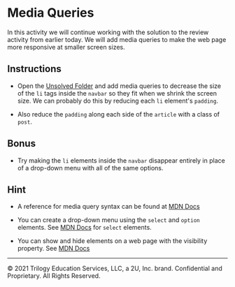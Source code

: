 # Media Queries

In this activity we will continue working with the solution to the review activity from earlier today. We will add media queries to make the web page more responsive at smaller screen sizes.

## Instructions

* Open the [Unsolved Folder](Unsolved) and add media queries to decrease the size of the `li` tags inside the `navbar` so they fit when we shrink the screen size. We can probably do this by reducing each `li` element's `padding`.

* Also reduce the `padding` along each side of the `article` with a class of `post`.

## Bonus

* Try making the `li` elements inside the `navbar` disappear entirely in place of a drop-down menu with all of the same options.

## Hint

* A reference for media query syntax can be found at [MDN Docs](https://developer.mozilla.org/en-US/docs/Web/CSS/Media_Queries/Using_media_queries)

* You can create a drop-down menu using the `select` and `option` elements. See [MDN Docs](https://developer.mozilla.org/en-US/docs/Web/HTML/Element/select) for `select` elements.

* You can show and hide elements on a web page with the visibility property. See [MDN Docs](https://developer.mozilla.org/en-US/docs/Web/CSS/visibility)

---

© 2021 Trilogy Education Services, LLC, a 2U, Inc. brand. Confidential and Proprietary. All Rights Reserved.

